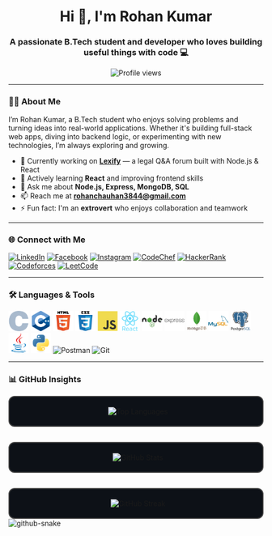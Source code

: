 <h1 align="center">Hi 👋, I'm Rohan Kumar</h1>
<h3 align="center">A passionate B.Tech student and developer who loves building useful things with code 💻</h3>

<p align="center">
  <img src="https://komarev.com/ghpvc/?username=rohan-kumar-006&label=Profile%20views&color=0e75b6&style=flat" alt="Profile views" />
</p>

---

### 👨‍💻 About Me
I’m Rohan Kumar, a B.Tech student who enjoys solving problems and turning ideas into real-world applications. Whether it's building full-stack web apps, diving into backend logic, or experimenting with new technologies, I’m always exploring and growing.

- 🔭 Currently working on **[Lexify](https://lexify-scfw.onrender.com/)** — a legal Q&A forum built with Node.js & React  
- 🌱 Actively learning **React** and improving frontend skills  
- 💬 Ask me about **Node.js, Express, MongoDB, SQL**  
- 📫 Reach me at **rohanchauhan3844@gmail.com**  
- ⚡ Fun fact: I'm an **extrovert** who enjoys collaboration and teamwork  

---

### 🌐 Connect with Me
<p align="left">
  <a href="https://linkedin.com/in/rohan-kumar-py" target="_blank"><img src="https://raw.githubusercontent.com/rahuldkjain/github-profile-readme-generator/master/src/images/icons/Social/linked-in-alt.svg" alt="LinkedIn" width="30" height="30" /></a>
  <a href="https://fb.com/rohan.rajput.06" target="_blank"><img src="https://raw.githubusercontent.com/rahuldkjain/github-profile-readme-generator/master/src/images/icons/Social/facebook.svg" alt="Facebook" width="30" height="30" /></a>
  <a href="https://instagram.com/rohan_rajput_006" target="_blank"><img src="https://raw.githubusercontent.com/rahuldkjain/github-profile-readme-generator/master/src/images/icons/Social/instagram.svg" alt="Instagram" width="30" height="30" /></a>
  <a href="https://www.codechef.com/users/rohan_rajput_6" target="_blank"><img src="https://cdn.jsdelivr.net/npm/simple-icons@3.1.0/icons/codechef.svg" alt="CodeChef" width="30" height="30" /></a>
  <a href="https://www.hackerrank.com/rohan_rajput_006" target="_blank"><img src="https://raw.githubusercontent.com/rahuldkjain/github-profile-readme-generator/master/src/images/icons/Social/hackerrank.svg" alt="HackerRank" width="30" height="30" /></a>
  <a href="https://codeforces.com/profile/rohan_rajput_" target="_blank"><img src="https://raw.githubusercontent.com/rahuldkjain/github-profile-readme-generator/master/src/images/icons/Social/codeforces.svg" alt="Codeforces" width="30" height="30" /></a>
  <a href="https://www.leetcode.com/rohan_rajput_006" target="_blank"><img src="https://raw.githubusercontent.com/rahuldkjain/github-profile-readme-generator/master/src/images/icons/Social/leet-code.svg" alt="LeetCode" width="30" height="30" /></a>
</p>

---

### 🛠️ Languages & Tools
<p align="left">
  <img src="https://raw.githubusercontent.com/devicons/devicon/master/icons/c/c-original.svg" alt="C" width="40" height="40"/>
  <img src="https://raw.githubusercontent.com/devicons/devicon/master/icons/cplusplus/cplusplus-original.svg" alt="C++" width="40" height="40"/>
  <img src="https://raw.githubusercontent.com/devicons/devicon/master/icons/html5/html5-original-wordmark.svg" alt="HTML" width="40" height="40"/>
  <img src="https://raw.githubusercontent.com/devicons/devicon/master/icons/css3/css3-original-wordmark.svg" alt="CSS" width="40" height="40"/>
  <img src="https://raw.githubusercontent.com/devicons/devicon/master/icons/javascript/javascript-original.svg" alt="JavaScript" width="40" height="40"/>
  <img src="https://raw.githubusercontent.com/devicons/devicon/master/icons/react/react-original-wordmark.svg" alt="React" width="40" height="40"/>
  <img src="https://raw.githubusercontent.com/devicons/devicon/master/icons/nodejs/nodejs-original-wordmark.svg" alt="Node.js" width="40" height="40"/>
  <img src="https://raw.githubusercontent.com/devicons/devicon/master/icons/express/express-original-wordmark.svg" alt="Express.js" width="40" height="40"/>
  <img src="https://raw.githubusercontent.com/devicons/devicon/master/icons/mongodb/mongodb-original-wordmark.svg" alt="MongoDB" width="40" height="40"/>
  <img src="https://raw.githubusercontent.com/devicons/devicon/master/icons/mysql/mysql-original-wordmark.svg" alt="MySQL" width="40" height="40"/>
  <img src="https://raw.githubusercontent.com/devicons/devicon/master/icons/postgresql/postgresql-original-wordmark.svg" alt="PostgreSQL" width="40" height="40"/>
  <img src="https://raw.githubusercontent.com/devicons/devicon/master/icons/java/java-original.svg" alt="Java" width="40" height="40"/>
  <img src="https://raw.githubusercontent.com/devicons/devicon/master/icons/python/python-original.svg" alt="Python" width="40" height="40"/>
  <img src="https://www.vectorlogo.zone/logos/getpostman/getpostman-icon.svg" alt="Postman" width="40" height="40"/>
  <img src="https://www.vectorlogo.zone/logos/git-scm/git-scm-icon.svg" alt="Git" width="40" height="40"/>
</p>

---

### 📊 GitHub Insights

<div align="center" style="margin-bottom: 30px; border: 2px solid #444; border-radius: 12px; padding: 20px; background-color: #0d1117;">
  <img src="https://github-readme-stats.vercel.app/api/top-langs?username=rohan-kumar-006&show_icons=true&locale=en&layout=compact&theme=tokyonight" alt="Top Languages" />
</div>

<div align="center" style="margin-bottom: 30px; border: 2px solid #444; border-radius: 12px; padding: 20px; background-color: #0d1117;">
  <img src="https://github-readme-stats.vercel.app/api?username=rohan-kumar-006&show_icons=true&locale=en&theme=tokyonight" alt="GitHub Stats" />
</div>

<div align="center" style="margin-bottom: 0px; border: 2px solid #444; border-radius: 12px; padding: 20px; background-color: #0d1117;">
  <img src="https://streak-stats.demolab.com/?user=rohan-kumar-006&theme=tokyonight" alt="GitHub Streak" />
</div>

<picture>
  <source media="(prefers-color-scheme: dark)" srcset="https://raw.githubusercontent.com/tobiasmeyhoefer/tobiasmeyhoefer/output/github-snake-dark.svg" />
  <source media="(prefers-color-scheme: light)" srcset="https://raw.githubusercontent.com/tobiasmeyhoefer/tobiasmeyhoefer/output/github-snake.svg" />
  <img alt="github-snake" src="https://raw.githubusercontent.com/tobiasmeyhoefer/tobiasmeyhoefer/output/github-snake.svg" />
</picture>
